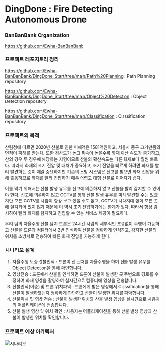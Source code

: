 # DingDone : Fire Detecting Autonomous Drone

### BanBanBank Organization

https://github.com/Ewha-BanBanBank


### 프로젝트 레포지토리 정리

https://github.com/Ewha-BanBanBank/DingDone_Start/tree/main/Path%20Planning : Path Planning repository

https://github.com/Ewha-BanBanBank/DingDone_Start/tree/main/Object%20Detection : Object Detection repository

https://github.com/Ewha-BanBanBank/DingDone_Start/tree/main/Classification : Classification repository



### 프로젝트의 목적

산림청에 따르면 2020년 산불로 인한 피해액은 1581억원이고, 서울시 중구 크기만큼의 면적이 피해를 받는다. 
또한 경사도가 높고 풍속이 높을수록 화재 확산 속도가 증가하고, 산의 경우 두 경우에 해당하는 지형이므로 산불의 확산속도는 다른 화재보다 훨씬 빠르다. 
따라서 화재의 초기 진압 및 대처가 중요하고, 초기 진압을 빠르게 하려면 화재를 빨리 발견하는 것이 제일 중요하지만 기존의 소방 시스템은 신고를 받으면 화재 진압을 위해 출동하므로 화재를 빨리 진압하기 매우 어렵고 대형 산불로 이어지기 쉽다. 

이를 막기 위해서는 산불 발생 유무를 신고에 의존하지 않고 산불을 빨리 감지할 수 있어야 한다. 
신고에 의존하지 않고 CCTV를 통해 산불 발생 유무를 미리 발견할 수는 있겠지만 모든 CCTV를 사람이 항상 보고 있을 수도 없고, CCTV가 사각지대 없이 모든 곳에 설치되어 있지 않기 때문에 이 역시 초기 진압하기에는 한계가 있다.
따라서 항상 감시하여 빨리 화재를 탐지하고 진압할 수 있는 서비스 제공이 필요하다. 

우리 팀의 자율주행 산불 탐지 드론은 24시간 사람의 세부적인 조종없이 주행이 가능하고 산불을 드론과 컴퓨터에서 2번 인식하여 산불을 정확하게 인식하고, 감지한 산불의 위치를 소방서로 전송하여 빠른 화재 진압을 가능하게 한다.




### 시나리오 설계

1. 자율주행 도중 산불인식 : 드론이 산 근처를 자율주행을 하며 산불 발생 유무를 Object Detection을 통해 확인합니다. 
2. 영상전송 : 드론에서 산불을 인식하면 드론이 산불이 발생한 곳 주변으로 경로를 수정하여 화재 영상을 촬영하여 실시간으로 컴퓨터에 영상을 전송합니다.
3. 산불인식(이중) 및 드론 위치파악 : 드론에게 받은 영상에서 Classification을 통해 산불이 발생하였는지 정확하게 판단하고 산불이 발생한 위치를 파악합니다.
4. 산불위치 및 영상 전송 : 산불이 발생한 위치와 산불 발생 영상을 실시간으로 사용자의 어플리케이션에 전송합니다.
5. 산불 발생 영상 및 위치 확인 : 사용자는 어플리케이션을 통해 산불 발생 영상과 산불이 발생한 위치를 확인합니다.



### 프로젝트 예상 아키텍처

![시나리오](https://user-images.githubusercontent.com/70934572/145341167-3612f1b3-9759-4f48-a208-f872169dad0e.png)



